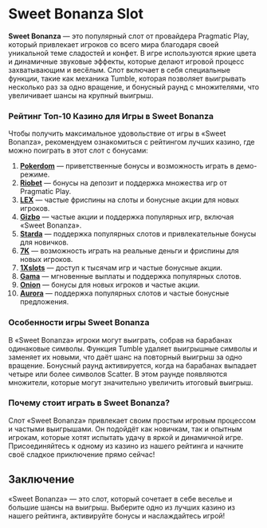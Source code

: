 # Sweet Bonanza Slot

**Sweet Bonanza** — это популярный слот от провайдера Pragmatic Play, который привлекает игроков со всего мира благодаря своей уникальной теме сладостей и конфет. В игре используются яркие цвета и динамичные звуковые эффекты, которые делают игровой процесс захватывающим и весёлым. Слот включает в себя специальные функции, такие как механика Tumble, которая позволяет выигрывать несколько раз за одно вращение, и бонусный раунд с множителями, что увеличивает шансы на крупный выигрыш.

### Рейтинг Топ-10 Казино для Игры в Sweet Bonanza

Чтобы получить максимальное удовольствие от игры в «Sweet Bonanza», рекомендуем ознакомиться с рейтингом лучших казино, где можно поиграть в этот слот с бонусами:

1. **[Pokerdom](https://brandplay.link/4k77v2yx)** — приветственные бонусы и возможность играть в демо-режиме.
2. **[Riobet](https://brandplay.link/7xBLTPyj)** — бонусы на депозит и поддержка множества игр от Pragmatic Play.
3. **[LEX](https://brandplay.link/zW4hdDFV)** — частые фриспины на слоты и бонусные акции для новых игроков.
4. **[Gizbo](https://brandplay.link/bprXw4YV)** — частые акции и поддержка популярных игр, включая «Sweet Bonanza».
5. **[Starda](https://brandplay.link/fB7xwRFL)** — поддержка популярных слотов и привлекательные бонусы для новичков.
6. **[7K](https://brandplay.link/BvQyFShp)** — возможность играть на реальные деньги и фриспины для новых игроков.
7. **[1Xslots](https://brandplay.link/hSB1khtr)** — доступ к тысячам игр и частые бонусные акции.
8. **[Gama](https://brandplay.link/j6NMKsDz)** — мгновенные выплаты и поддержка популярных слотов.
9. **[Onion](https://brandplay.link/zBGRVpQ9)** — бонусы для новых игроков и частые акции.
10. **[Aurora](https://10trafic-stat2.com/click/668546556bcc6313411604bd/6766/13032/subaccount)** — поддержка популярных слотов и частые бонусные предложения.

### Особенности игры Sweet Bonanza

В «Sweet Bonanza» игроки могут выиграть, собрав на барабанах одинаковые символы. Функция Tumble удаляет выигрышные символы и заменяет их новыми, что даёт шанс на повторный выигрыш за одно вращение. Бонусный раунд активируется, когда на барабанах выпадает четыре или более символов Scatter. В этом раунде появляются множители, которые могут значительно увеличить итоговый выигрыш.

### Почему стоит играть в Sweet Bonanza?

Слот «Sweet Bonanza» привлекает своим простым игровым процессом и частыми выигрышами. Он подойдёт как новичкам, так и опытным игрокам, которые хотят испытать удачу в яркой и динамичной игре. Присоединяйтесь к одному из казино из нашего рейтинга и начните своё сладкое приключение прямо сейчас!

## Заключение

«Sweet Bonanza» — это слот, который сочетает в себе веселье и большие шансы на выигрыш. Выберите одно из лучших казино из нашего рейтинга, активируйте бонусы и наслаждайтесь игрой!
